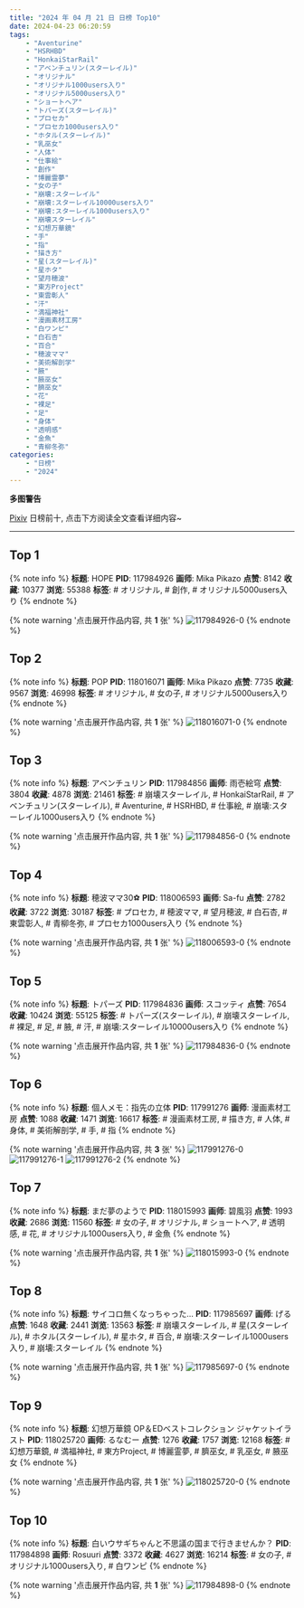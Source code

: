 ```yaml
---
title: "2024 年 04 月 21 日 日榜 Top10"
date: 2024-04-23 06:20:59
tags:
    - "Aventurine"
    - "HSRHBD"
    - "HonkaiStarRail"
    - "アベンチュリン(スターレイル)"
    - "オリジナル"
    - "オリジナル1000users入り"
    - "オリジナル5000users入り"
    - "ショートヘア"
    - "トパーズ(スターレイル)"
    - "プロセカ"
    - "プロセカ1000users入り"
    - "ホタル(スターレイル)"
    - "乳巫女"
    - "人体"
    - "仕事絵"
    - "創作"
    - "博麗霊夢"
    - "女の子"
    - "崩壊:スターレイル"
    - "崩壊:スターレイル10000users入り"
    - "崩壊:スターレイル1000users入り"
    - "崩壊スターレイル"
    - "幻想万華鏡"
    - "手"
    - "指"
    - "描き方"
    - "星(スターレイル)"
    - "星ホタ"
    - "望月穂波"
    - "東方Project"
    - "東雲彰人"
    - "汗"
    - "満福神社"
    - "漫画素材工房"
    - "白ワンピ"
    - "白石杏"
    - "百合"
    - "穂波ママ"
    - "美術解剖学"
    - "腋"
    - "腋巫女"
    - "臍巫女"
    - "花"
    - "裸足"
    - "足"
    - "身体"
    - "透明感"
    - "金魚"
    - "青柳冬弥"
categories:
    - "日榜"
    - "2024"
---
```


<i class="fa fa-triangle-exclamation"></i>**多图警告**<i class="fa fa-triangle-exclamation"></i>

[Pixiv](https://www.pixiv.net/) 日榜前十, 点击下方阅读全文查看详细内容~

<!-- more -->

---

## Top 1

{% note info %}
**标题**: HOPE
**PID**: 117984926 **画师**: Mika Pikazo
**点赞**: 8142 **收藏**: 10377 **浏览**: 55388
**标签**: # オリジナル, # 創作, # オリジナル5000users入り
{% endnote %}

{% note warning '点击展开作品内容, 共 **1** 张' %}
![117984926-0](https://i.pixiv.re/img-original/img/2024/04/20/00/00/41/117984926_p0.png)
{% endnote %}

## Top 2

{% note info %}
**标题**: POP
**PID**: 118016071 **画师**: Mika Pikazo
**点赞**: 7735 **收藏**: 9567 **浏览**: 46998
**标签**: # オリジナル, # 女の子, # オリジナル5000users入り
{% endnote %}

{% note warning '点击展开作品内容, 共 **1** 张' %}
![118016071-0](https://i.pixiv.re/img-original/img/2024/04/21/00/00/14/118016071_p0.png)
{% endnote %}

## Top 3

{% note info %}
**标题**: アベンチュリン
**PID**: 117984856 **画师**: 雨壱絵穹
**点赞**: 3804 **收藏**: 4878 **浏览**: 21461
**标签**: # 崩壊スターレイル, # HonkaiStarRail, # アベンチュリン(スターレイル), # Aventurine, # HSRHBD, # 仕事絵, # 崩壊:スターレイル1000users入り
{% endnote %}

{% note warning '点击展开作品内容, 共 **1** 张' %}
![117984856-0](https://i.pixiv.re/img-original/img/2024/04/20/00/00/28/117984856_p0.png)
{% endnote %}

## Top 4

{% note info %}
**标题**: 穂波ママ30⚽
**PID**: 118006593 **画师**: Sa-fu
**点赞**: 2782 **收藏**: 3722 **浏览**: 30187
**标签**: # プロセカ, # 穂波ママ, # 望月穂波, # 白石杏, # 東雲彰人, # 青柳冬弥, # プロセカ1000users入り
{% endnote %}

{% note warning '点击展开作品内容, 共 **1** 张' %}
![118006593-0](https://i.pixiv.re/img-original/img/2024/04/20/19/20/55/118006593_p0.jpg)
{% endnote %}

## Top 5

{% note info %}
**标题**: トパーズ
**PID**: 117984836 **画师**: スコッティ
**点赞**: 7654 **收藏**: 10424 **浏览**: 55125
**标签**: # トパーズ(スターレイル), # 崩壊スターレイル, # 裸足, # 足, # 腋, # 汗, # 崩壊:スターレイル10000users入り
{% endnote %}

{% note warning '点击展开作品内容, 共 **1** 张' %}
![117984836-0](https://i.pixiv.re/img-original/img/2024/04/20/00/00/23/117984836_p0.jpg)
{% endnote %}

## Top 6

{% note info %}
**标题**: 個人メモ：指先の立体
**PID**: 117991276 **画师**: 漫画素材工房
**点赞**: 1088 **收藏**: 1471 **浏览**: 16617
**标签**: # 漫画素材工房, # 描き方, # 人体, # 身体, # 美術解剖学, # 手, # 指
{% endnote %}

{% note warning '点击展开作品内容, 共 **3** 张' %}
![117991276-0](https://i.pixiv.re/img-original/img/2024/04/20/06/00/05/117991276_p0.jpg)
![117991276-1](https://i.pixiv.re/img-original/img/2024/04/20/06/00/05/117991276_p1.jpg)
![117991276-2](https://i.pixiv.re/img-original/img/2024/04/20/06/00/05/117991276_p2.jpg)
{% endnote %}

## Top 7

{% note info %}
**标题**: まだ夢のようで
**PID**: 118015993 **画师**: 碧風羽
**点赞**: 1993 **收藏**: 2686 **浏览**: 11560
**标签**: # 女の子, # オリジナル, # ショートヘア, # 透明感, # 花, # オリジナル1000users入り, # 金魚
{% endnote %}

{% note warning '点击展开作品内容, 共 **1** 张' %}
![118015993-0](https://i.pixiv.re/img-original/img/2024/04/21/00/00/01/118015993_p0.jpg)
{% endnote %}

## Top 8

{% note info %}
**标题**: サイコロ無くなっちゃった...
**PID**: 117985697 **画师**: げる
**点赞**: 1648 **收藏**: 2441 **浏览**: 13563
**标签**: # 崩壊スターレイル, # 星(スターレイル), # ホタル(スターレイル), # 星ホタ, # 百合, # 崩壊:スターレイル1000users入り, # 崩壊:スターレイル
{% endnote %}

{% note warning '点击展开作品内容, 共 **1** 张' %}
![117985697-0](https://i.pixiv.re/img-original/img/2024/04/20/00/14/39/117985697_p0.png)
{% endnote %}

## Top 9

{% note info %}
**标题**: 幻想万華鏡 OP＆EDベストコレクション ジャケットイラスト
**PID**: 118025720 **画师**: るなむー
**点赞**: 1276 **收藏**: 1757 **浏览**: 12168
**标签**: # 幻想万華鏡, # 満福神社, # 東方Project, # 博麗霊夢, # 臍巫女, # 乳巫女, # 腋巫女
{% endnote %}

{% note warning '点击展开作品内容, 共 **1** 张' %}
![118025720-0](https://i.pixiv.re/img-original/img/2024/04/21/09/35/34/118025720_p0.jpg)
{% endnote %}

## Top 10

{% note info %}
**标题**: 白いウサギちゃんと不思議の国まで行きませんか？
**PID**: 117984898 **画师**: Rosuuri
**点赞**: 3372 **收藏**: 4627 **浏览**: 16214
**标签**: # 女の子, # オリジナル1000users入り, # 白ワンピ
{% endnote %}

{% note warning '点击展开作品内容, 共 **1** 张' %}
![117984898-0](https://i.pixiv.re/img-original/img/2024/04/20/00/00/36/117984898_p0.jpg)
{% endnote %}
